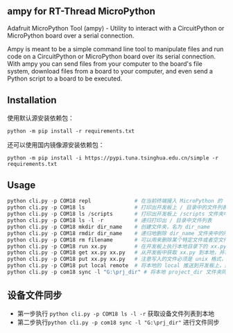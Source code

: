 ## ampy for RT-Thread MicroPython

Adafruit MicroPython Tool (ampy) - Utility to interact with a CircuitPython or MicroPython board over a serial connection.

Ampy is meant to be a simple command line tool to manipulate files and run code on a CircuitPython or
MicroPython board over its serial connection.
With ampy you can send files from your computer to the
board's file system, download files from a board to your computer, and even send a Python script
to a board to be executed.

## Installation

使用默认源安装依赖包：

```
python -m pip install -r requirements.txt
```

还可以使用国内镜像源安装依赖包：

```
python -m pip install -i https://pypi.tuna.tsinghua.edu.cn/simple -r requirements.txt
```

## Usage

```python
python cli.py -p COM18 repl              # 在当前终端接入 MicroPython 的 repl，在终端使用 CTRL + X 退出 repl 模式
python cli.py -p COM18 ls                # 打印出开发板上 / 目录中的文件列表
python cli.py -p COM18 ls /scripts       # 打印出开发板上 /scripts 文件夹中的文件列表
python cli.py -p COM18 ls -l -r          # 递归打印出 / 目录中文件列表
python cli.py -p COM18 mkdir dir_name    # 创建文件夹，名为 dir_name
python cli.py -p COM18 rmdir dir_name    # 递归地删除 dir_name 文件夹中的所有文件，最终删除文件夹
python cli.py -p COM18 rm filename       # 可以用来删除某个特定文件或者空文件夹
python cli.py -p COM18 run xx.py         # 在开发板上执行本地目录下的 xx.py 文件
python cli.py -p COM18 get xx.py xx.py   # 从开发板中获取 xx.py 到本地，并将该文件命名为 xx.py
python cli.py -p COM18 put xx.py xx.py   # 注意写入的文件必须是 unix 格式，否则读出时会出问题
python cli.py -p COM18 put local remote  # 将本地的 local 推送到开发板上，并且命名为 remote
python cli.py -p com18 sync -l "G:\prj_dir" # 将本地 project_dir 文件夹同步到设备根目录
```

## 设备文件同步

- 第一步执行 `python cli.py -p COM18 ls -l -r` 获取设备文件列表到本地
- 第二步执行`python cli.py -p com18 sync -l "G:\prj_dir"` 进行文件同步